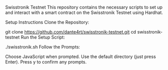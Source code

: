 Swisstronik Testnet
This repository contains the necessary scripts to set up and interact with a smart contract on the Swisstronik Testnet using Hardhat.

Setup Instructions
Clone the Repository:

git clone https://github.com/dante4rt/swisstronik-testnet.git
cd swisstronik-testnet
Run the Setup Script:

./swisstronik.sh
Follow the Prompts:

Choose JavaScript when prompted.
Use the default directory (just press Enter).
Press y to confirm any prompts.
